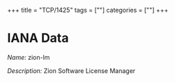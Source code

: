 +++
title = "TCP/1425"
tags = [""]
categories = [""]
+++

# IANA Data

_Name:_ zion-lm

_Description:_ Zion Software License Manager

